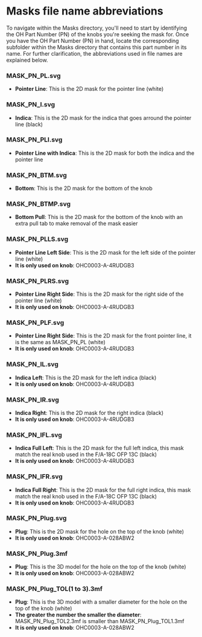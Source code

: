 # Masks file name abbreviations

To navigate within the Masks directory, you'll need to start by identifying the OH Part Number (PN) of the knobs you're seeking the mask for. Once you have the OH Part Number (PN) in hand, locate the corresponding subfolder within the Masks directory that contains this part number in its name.
For further clarification, the abbreviations used in file names are explained below.

### MASK_PN_PL.svg
- **Pointer Line**: This is the 2D mask for the pointer line (white)
### MASK_PN_I.svg
- **Indica**: This is the 2D mask for the indica that goes arround the pointer line (black)
### MASK_PN_PLI.svg
- **Pointer Line with Indica**: This is the 2D mask for both the indica and the pointer line
### MASK_PN_BTM.svg
- **Bottom**: This is the 2D mask for the bottom of the knob
### MASK_PN_BTMP.svg
- **Bottom Pull**: This is the 2D mask for the bottom of the knob with an extra pull tab to make removal of the mask easier
### MASK_PN_PLLS.svg
- **Pointer Line Left Side**: This is the 2D mask for the left side of the pointer line (white)
- **It is only used on knob**: OHC0003-A-4RUDGB3
### MASK_PN_PLRS.svg
- **Pointer Line Right Side**: This is the 2D mask for the right side of the pointer line (white)
- **It is only used on knob**: OHC0003-A-4RUDGB3
### MASK_PN_PLF.svg
- **Pointer Line Right Side**: This is the 2D mask for the front pointer line, it is the same as MASK_PN_PL (white)
- **It is only used on knob**: OHC0003-A-4RUDGB3
### MASK_PN_IL.svg
- **Indica Left**: This is the 2D mask for the left indica (black)
- **It is only used on knob**: OHC0003-A-4RUDGB3
### MASK_PN_IR.svg
- **Indica Right**: This is the 2D mask for the right indica (black)
- **It is only used on knob**: OHC0003-A-4RUDGB3
### MASK_PN_IFL.svg
- **Indica Full Left**: This is the 2D mask for the full left indica, this mask match the real knob used in the F/A-18C OFP 13C (black)
- **It is only used on knob**: OHC0003-A-4RUDGB3
### MASK_PN_IFR.svg
- **Indica Full Right**: This is the 2D mask for the full right indica, this mask match the real knob used in the F/A-18C OFP 13C (black)
- **It is only used on knob**: OHC0003-A-4RUDGB3
### MASK_PN_Plug.svg
- **Plug**: This is the 2D mask for the hole on the top of the knob (white)
- **It is only used on knob**: OHC0003-A-028ABW2
### MASK_PN_Plug.3mf
- **Plug**: This is the 3D model for the hole on the top of the knob (white)
- **It is only used on knob**: OHC0003-A-028ABW2
### MASK_PN_Plug_TOL(1 to 3).3mf
- **Plug**: This is the 3D model with a smaller diameter for the hole on the top of the knob (white)
- **The greater the number the smaller the diameter**: MASK_PN_Plug_TOL2.3mf is smaller than MASK_PN_Plug_TOL1.3mf
- **It is only used on knob**: OHC0003-A-028ABW2